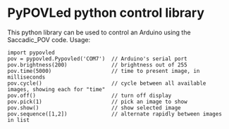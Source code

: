 # PyPOVLed python control library

This python library can be used to control an Arduino using the Saccadic_POV code.  Usage:

```
import pypovled
pov = pypovled.Pypovled('COM7')  // Arduino's serial port
pov.brightness(200)              // brightness out of 255
pov.time(5000)                   // time to present image, in milliseconds
pov.cycle()                      // cycle between all available images, showing each for "time"
pov.off()                        // turn off display
pov.pick(1)                      // pick an image to show
pov.show()                       // show selected image
pov.sequence([1,2])              // alternate rapidly between images in list
```
